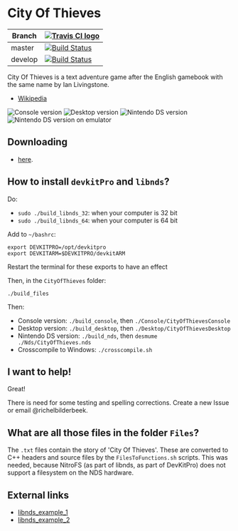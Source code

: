 # City Of Thieves

Branch|[![Travis CI logo](TravisCI.png)](https://travis-ci.org)
---|---
master|[![Build Status](https://travis-ci.org/richelbilderbeek/CityOfThieves.svg?branch=master)](https://travis-ci.org/richelbilderbeek/CityOfThieves)
develop|[![Build Status](https://travis-ci.org/richelbilderbeek/CityOfThieves.svg?branch=develop)](https://travis-ci.org/richelbilderbeek/CityOfThieves)

City Of Thieves is a text adventure game after the English gamebook with the same name by Ian Livingstone. 

 * [Wikipedia](https://en.wikipedia.org/wiki/City_of_Thieves_%28gamebook%29)

![Console version](Screenshots/CityOfThievesConsole_1_0.png)
![Desktop version](Screenshots/CityOfThievesDesktop_1_0.png)
![Nintendo DS version](Screenshots/CityOfThievesNds_1_0.jpg)
![Nintendo DS version on emulator](Screenshots/CityOfThievesNdsEmulator_1_0.png)

## Downloading

 * [here](http://richelbilderbeek.nl/GameCityOfThieves.htm).

## How to install `devkitPro` and `libnds`?

Do:

 * `sudo ./build_libnds_32`: when your computer is 32 bit
 * `sudo ./build_libnds_64`: when your computer is 64 bit

Add to `~/bashrc`:

```
export DEVKITPRO=/opt/devkitpro
export DEVKITARM=$DEVKITPRO/devkitARM
```

Restart the terminal for these exports to have an effect

Then, in the `CityOfThieves` folder:

```
./build_files
```

Then:

 * Console version: `./build_console`, then `./Console/CityOfThievesConsole`
 * Desktop version: `./build_desktop`, then `./Desktop/CityOfThievesDesktop`
 * Nintendo DS version: `./build_nds`, then `desmume ./Nds/CityOfThieves.nds`
 * Crosscompile to Windows: `./crosscompile.sh`

## I want to help!

Great!

There is need for some testing and spelling corrections. Create a new Issue or email @richelbilderbeek.

## What are all those files in the folder `Files`?

The `.txt` files contain the story of 'City Of Thieves'. 
These are converted to C++ headers and source files by the `FilesToFunctions.sh` scripts. 
This was needed, because NitroFS (as part of libnds, as part of DevKitPro) does not support a filesystem on the NDS hardware.


## External links

 * [libnds_example_1](https://github.com/richelbilderbeek/libnds_example_1)
 * [libnds_example_2](https://github.com/richelbilderbeek/libnds_example_2)
